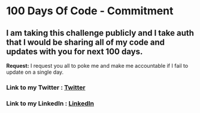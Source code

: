 # 100 Days Of Code - Commitment

## I am taking this challenge publicly and I take auth that I would be sharing all of my code and updates with you for next 100 days.

**Request:** I request you all to poke me and make me accountable if I fail to update on a single day.

### **Link to my Twitter :** [Twitter](https://twitter.com/sneha123rathore)
### **Link to my LinkedIn :** [LinkedIn](https://www.linkedin.com/in/nagitakumari2674/)

